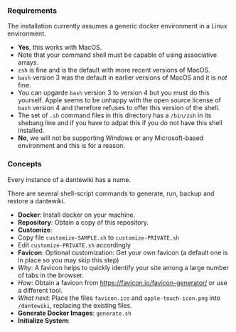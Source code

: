 

### Requirements

The installation currently assumes a generic docker environment in a Linux environment. 

* **Yes**, this works with MacOS. 
 * Note that your command shell must be capable of using associative arrays.
 * `zsh` is fine and is the default with more recent versions of MacOS.
 * `bash` version 3 was the default in earlier versions of MacOS and it is *not* fine.
 * You can upgarde `bash` version 3 to version 4 but you must do this yourself. Apple seems to be unhappy with the 
  open source license of `bash` version 4 and therefore refuses to offer this version of the shell.
 * The set of `.sh` command files in this directory has a `/bin/zsh` in its shebang line and if you have to adpat this if you do not have 
  this shell installed.
* **No**, we will not be supporting Windows or any Microsoft-based environment and this is for a reason. 

### Concepts

Every instance of a dantewiki has a name.

There are several shell-script commands to generate, run, backup and restore a dantewiki.

* **Docker**: Install docker on your machine.
* **Repository**: Obtain a copy of this repository.
* **Customize**: 
 * Copy file `customize-SAMPLE.sh` to `customize-PRIVATE.sh` 
 * Edit `customize-PRIVATE.sh` accordingly
* **Favicon**: Optional customization: Get your own favicon (a default one is in place so you may skip this step)
 * *Why*: A favicon helps to quickly identify your site among a large number of tabs in the browser.
 * *How*: Obtain a favicon from https://favicon.io/favicon-generator/ or use a different tool.
 * *What next*: Place the files `favicon.ico` and `apple-touch-icon.png` into `/dantewiki`, replacing the existing files.
* **Generate Docker Images**:  `generate.sh` 
* **Initialize System**:
